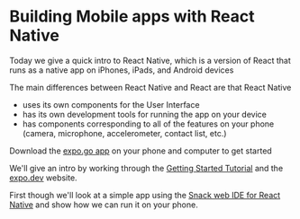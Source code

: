 # Building Mobile apps with React Native
Today we give a quick intro to React Native, which is a version of React
that runs as a native app on iPhones, iPads, and Android devices

The main differences between React Native and React are that React Native
* uses its own components for the User Interface
* has its own development tools for running the app on your device
* has components corresponding to all of the features on your phone (camera, microphone, accelerometer, contact list, etc.)

Download the [expo.go app](https://expo.dev/client) on your phone and computer to get started

We'll give an intro by working through the [Getting Started Tutorial](https://docs.expo.dev/tutorial/introduction/)
and the [expo.dev](https://expo.dev) website.

First though we'll look at a simple app using the [Snack web IDE for React Native](https://snack.expo.dev/)
and show how we can run it on your phone.

